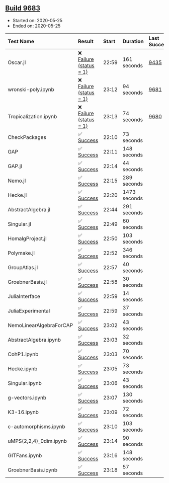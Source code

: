 ## [Build 9683](https://oscarci.mathematik.uni-kl.de/job/oscar/9683/)

* Started on: 2020-05-25
* Ended on: 2020-05-25

| Test Name    | Result | Start | Duration | Last Success | First Failure |
|:-------------|:-------|:------|:---------|:-------------|:--------------|
| Oscar.jl | ❌ [Failure (status = 1)](https://oscarci.mathematik.uni-kl.de/job/oscar/9683/artifact/logs/build-9683/Oscar.jl.log) | 22:59 | 161 seconds | [9435](https://oscarci.mathematik.uni-kl.de/job/oscar/9435/) | [9436](https://oscarci.mathematik.uni-kl.de/job/oscar/9436/) |
| wronski-poly.ipynb | ❌ [Failure (status = 1)](https://oscarci.mathematik.uni-kl.de/job/oscar/9683/artifact/logs/build-9683/wronski-poly.ipynb.log) | 23:12 | 94 seconds | [9681](https://oscarci.mathematik.uni-kl.de/job/oscar/9681/) | [9682](https://oscarci.mathematik.uni-kl.de/job/oscar/9682/) |
| Tropicalization.ipynb | ❌ [Failure (status = 1)](https://oscarci.mathematik.uni-kl.de/job/oscar/9683/artifact/logs/build-9683/Tropicalization.ipynb.log) | 23:13 | 74 seconds | [9680](https://oscarci.mathematik.uni-kl.de/job/oscar/9680/) | [9681](https://oscarci.mathematik.uni-kl.de/job/oscar/9681/) |
| CheckPackages | ✅ [Success](https://oscarci.mathematik.uni-kl.de/job/oscar/9683/artifact/logs/build-9683/CheckPackages.log) | 22:10 | 73 seconds |  |  |
| GAP | ✅ [Success](https://oscarci.mathematik.uni-kl.de/job/oscar/9683/artifact/logs/build-9683/GAP.log) | 22:11 | 148 seconds |  |  |
| GAP.jl | ✅ [Success](https://oscarci.mathematik.uni-kl.de/job/oscar/9683/artifact/logs/build-9683/GAP.jl.log) | 22:14 | 44 seconds |  |  |
| Nemo.jl | ✅ [Success](https://oscarci.mathematik.uni-kl.de/job/oscar/9683/artifact/logs/build-9683/Nemo.jl.log) | 22:15 | 289 seconds |  |  |
| Hecke.jl | ✅ [Success](https://oscarci.mathematik.uni-kl.de/job/oscar/9683/artifact/logs/build-9683/Hecke.jl.log) | 22:20 | 1473 seconds |  |  |
| AbstractAlgebra.jl | ✅ [Success](https://oscarci.mathematik.uni-kl.de/job/oscar/9683/artifact/logs/build-9683/AbstractAlgebra.jl.log) | 22:44 | 291 seconds |  |  |
| Singular.jl | ✅ [Success](https://oscarci.mathematik.uni-kl.de/job/oscar/9683/artifact/logs/build-9683/Singular.jl.log) | 22:49 | 60 seconds |  |  |
| HomalgProject.jl | ✅ [Success](https://oscarci.mathematik.uni-kl.de/job/oscar/9683/artifact/logs/build-9683/HomalgProject.jl.log) | 22:50 | 103 seconds |  |  |
| Polymake.jl | ✅ [Success](https://oscarci.mathematik.uni-kl.de/job/oscar/9683/artifact/logs/build-9683/Polymake.jl.log) | 22:52 | 346 seconds |  |  |
| GroupAtlas.jl | ✅ [Success](https://oscarci.mathematik.uni-kl.de/job/oscar/9683/artifact/logs/build-9683/GroupAtlas.jl.log) | 22:57 | 40 seconds |  |  |
| GroebnerBasis.jl | ✅ [Success](https://oscarci.mathematik.uni-kl.de/job/oscar/9683/artifact/logs/build-9683/GroebnerBasis.jl.log) | 22:58 | 30 seconds |  |  |
| JuliaInterface | ✅ [Success](https://oscarci.mathematik.uni-kl.de/job/oscar/9683/artifact/logs/build-9683/JuliaInterface.log) | 22:59 | 14 seconds |  |  |
| JuliaExperimental | ✅ [Success](https://oscarci.mathematik.uni-kl.de/job/oscar/9683/artifact/logs/build-9683/JuliaExperimental.log) | 22:59 | 37 seconds |  |  |
| NemoLinearAlgebraForCAP | ✅ [Success](https://oscarci.mathematik.uni-kl.de/job/oscar/9683/artifact/logs/build-9683/NemoLinearAlgebraForCAP.log) | 23:02 | 43 seconds |  |  |
| AbstractAlgebra.ipynb | ✅ [Success](https://oscarci.mathematik.uni-kl.de/job/oscar/9683/artifact/logs/build-9683/AbstractAlgebra.ipynb.log) | 23:03 | 32 seconds |  |  |
| CohP1.ipynb | ✅ [Success](https://oscarci.mathematik.uni-kl.de/job/oscar/9683/artifact/logs/build-9683/CohP1.ipynb.log) | 23:03 | 70 seconds |  |  |
| Hecke.ipynb | ✅ [Success](https://oscarci.mathematik.uni-kl.de/job/oscar/9683/artifact/logs/build-9683/Hecke.ipynb.log) | 23:05 | 73 seconds |  |  |
| Singular.ipynb | ✅ [Success](https://oscarci.mathematik.uni-kl.de/job/oscar/9683/artifact/logs/build-9683/Singular.ipynb.log) | 23:06 | 43 seconds |  |  |
| g-vectors.ipynb | ✅ [Success](https://oscarci.mathematik.uni-kl.de/job/oscar/9683/artifact/logs/build-9683/g-vectors.ipynb.log) | 23:07 | 130 seconds |  |  |
| K3-16.ipynb | ✅ [Success](https://oscarci.mathematik.uni-kl.de/job/oscar/9683/artifact/logs/build-9683/K3-16.ipynb.log) | 23:09 | 72 seconds |  |  |
| c-automorphisms.ipynb | ✅ [Success](https://oscarci.mathematik.uni-kl.de/job/oscar/9683/artifact/logs/build-9683/c-automorphisms.ipynb.log) | 23:10 | 103 seconds |  |  |
| uMPS(2,2,4)_0dim.ipynb | ✅ [Success](https://oscarci.mathematik.uni-kl.de/job/oscar/9683/artifact/logs/build-9683/uMPS-2-2-4-_0dim.ipynb.log) | 23:14 | 90 seconds |  |  |
| GITFans.ipynb | ✅ [Success](https://oscarci.mathematik.uni-kl.de/job/oscar/9683/artifact/logs/build-9683/GITFans.ipynb.log) | 23:16 | 148 seconds |  |  |
| GroebnerBasis.ipynb | ✅ [Success](https://oscarci.mathematik.uni-kl.de/job/oscar/9683/artifact/logs/build-9683/GroebnerBasis.ipynb.log) | 23:18 | 57 seconds |  |  |
